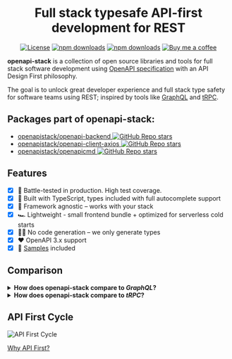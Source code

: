 <div align="center">
<h1>Full stack typesafe API-first development for REST</h1>

[![License](http://img.shields.io/:license-mit-blue.svg)](https://github.com/anttiviljami/openapi-stack/blob/master/LICENSE)
[![npm downloads](https://img.shields.io/npm/dw/openapi-backend)](https://www.npmjs.com/package/openapi-backend)
[![npm downloads](https://img.shields.io/npm/dw/openapi-client-axios)](https://www.npmjs.com/package/openapi-client-axios)
[![Buy me a coffee](https://img.shields.io/badge/donate-buy%20me%20a%20coffee-orange)](https://buymeacoff.ee/anttiviljami)

</div>

**openapi-stack** is a collection of open source libraries and tools for full stack software development using [OpenAPI specification](https://www.openapis.org/) with an API Design First philosophy.

The goal is to unlock great developer experience and full stack type safety for software teams using REST; inspired by tools like [GraphQL](https://graphql.org/) and [tRPC](https://trpc.io).

## Packages part of openapi-stack:

- [openapistack/openapi-backend ![GitHub Repo stars](https://img.shields.io/github/stars/anttiviljami/openapi-backend?style=social)](https://github.com/anttiviljami/openapi-backend)
- [openapistack/openapi-client-axios ![GitHub Repo stars](https://img.shields.io/github/stars/anttiviljami/openapi-client-axios?style=social)](https://github.com/anttiviljami/openapi-client-axios)
- [openapistack/openapicmd ![GitHub Repo stars](https://img.shields.io/github/stars/anttiviljami/openapicmd?style=social)](https://github.com/anttiviljami/openapicmd)

## Features

- [x] 🚀 Battle-tested in production. High test coverage.
- [x] 🤝 Built with TypeScript, types included with full autocomplete support
- [x] 🥃 Framework agnostic – works with your stack
- [x] 🏎 Lightweight - small frontend bundle + optimized for serverless cold starts
- [x] 🧙‍♂️ No code generation – we only generate types
- [x] ❤️ OpenAPI 3.x support
- [x] 👀 [Samples](https://openapistack.co/docs/examples/boilerplate/) included

## Comparison

<details>
<summary><b>How does openapi-stack compare to <i>GraphQL</i>?</b></summary>

[*GraphQL*](https://graphql.org/) is a query language for APIs developed by Facebook. It gives API clients full control over the data they query, making it extremely flexible and efficient for client-centric use cases.

Similar to [OpenAPI specification](https://www.openapis.org/), GraphQL APIs define a strongly typed schema for the data and mutations they support which makes them discoverable and intuitive to develop against.

OpenAPI stack achieves the same type safety and great developer experience by using the OpenAPI specification as a single source of truth for the API contract, used to generate types for both client and server side and utilising it for routing and validation during runtime.

Both GraphQL and openapi-stack encourage an [API First](https://openapistack.co/docs/api-first/) approach where the API contract is treated as a first class citizen in software design instead of treating it as merely documentation.

While REST APIs don't generally provide the same level of control to clients as GraphQL, many times this could be seen as a benefit especially in scenarios where strict control over data access and operations is crucial.

Many organizations choose REST over GraphQL due to more established conventions, simplicity, and the ability to leverage standard HTTP features directly. Widespread knowledge around REST contribute to its choice among organizations looking for a tried-and-tested approach to building APIs.
</details>

<details>
<summary><b>How does openapi-stack compare to <i>tRPC</i>?</b></summary>

[tRPC](https://trpc.io/) is a *Remote Procedure Call* (RPC) library for Typescript to build and consume typesafe APIs.

Designed for full-stack Typescript applications, tRPC allows direct sharing of types between both the client and server, without relying on code generation.

Unlike GraphQL and REST, tRPC doesn't expose a standard machine-readable API schema to be consumed by clients, instead taking a more straightforward approach of exposing endpoints or *procedures*, essentially [*"just functions"*](https://trpc.io/docs/concepts#its-just-functions) invoked by the client to the server.

OpenAPI stack achieves type safety using a similar workflow to tRPC's procedures with [*OpenAPI operations*](https://github.com/OAI/OpenAPI-Specification/blob/master/versions/3.0.0.md#operation-object), also avoiding code generation by only generating types from OpenAPI spec and using the machine readable contract in the runtime for routing and validation.

While the lightweight tRPC approach is optimal for teams just looking to build full stack applications, teams looking to build robust APIs are better served by the API design first approach of openapi-stack or GraphQL.

</details>

## API First Cycle

![API First Cycle](https://github.com/openapistack/docs/blob/main/static/img/openapi-stack.drawio.png?raw=true)

[Why API First?](https://openapistack.co/docs/api-first)
